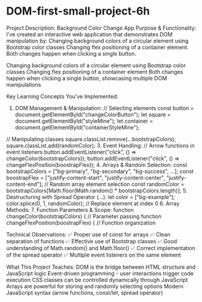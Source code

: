 # DOM-first-small-project-6h
Project Description: Background Color Change App Purpose &amp; Functionality: I've created an interactive web application that demonstrates DOM manipulation by:  Changing background colors of a circular element using Bootstrap color classes Changing flex positioning of a container element. Both changes happen when clicking a single button.

Changing background colors of a circular element using Bootstrap color classes
Changing flex positioning of a container element
Both changes happen when clicking a single button, showcasing multiple DOM manipulations

Key Learning Concepts You've Implemented:
1. DOM Management & Manipulation:
// Selecting elements
const button = document.getElementById("changeColorButton");
let square = document.getElementById("styleMine");
let container = document.getElementById("containerStyleMine");

// Manipulating classes
square.classList.remove(...bootstrapColors);
square.classList.add(randomColor);
3. Event Handling:
// Arrow functions in event listeners
button.addEventListener("click", () => changeColor(bootstrapColors));
button.addEventListener("click", () => changeFlexPosition(boostrapFlex));
4. Arrays & Random Selection:
const bootstrapColors = ["bg-primary", "bg-secondary", "bg-success", ...];
const boostrapFlex = ["justify-content-start", "justify-content-center", "justify-content-end"];
// Random array element selection
const randomColor = bootstrapColors[Math.floor(Math.random() * bootstrapColors.length)];
5. Destructuring with Spread Operator (...):
let color = ["bg-example"];
color.splice(0, 1, randomColor); // Replace element at index 0
6. Array Methods:
7. Function Parameters & Scope:
function changeColor(bootstrapColors) { // Parameter passing
function changeFlexPosition(boostrapFlex) { // Function organization


Technical Observations:
✅ Proper use of const for arrays
✅ Clean separation of functions
✅ Effective use of Bootstrap classes
✅ Good understanding of Math.random() and Math.floor()
✅ Correct implementation of the spread operator
✅ Multiple event listeners on the same element

What This Project Teaches:
DOM is the bridge between HTML structure and JavaScript logic
Event-driven programming - user interactions trigger code execution
CSS classes can be controlled dynamically through JavaScript
Arrays are powerful for storing and randomly selecting options
Modern JavaScript syntax (arrow functions, const/let, spread operator)


